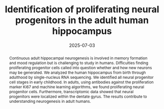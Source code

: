 ---
# Documentation: https://sourcethemes.com/academic/docs/managing-content/

title: "Identification of proliferating neural progenitors in the adult human hippocampus"
authors:
- Ionut Dumitru
- Marta Paterlini
- Margherita Zamboni
- Christoph Ziegenhain
- Sarantis Giatrellis
- Rasool Saghaleyni
- Åsa Björklund
- Kanar Alkass
- Mathew Tata
- Henrik Druid
- Rickard Sandberg
- Jonas Frisén

date: "2025-07-03"
doi: "https://doi.org/10.1126/science.adu9575"

# Schedule page publish date (NOT publication's date).
# publishDate: {{ .Date }}

# Publication type.
# Legend: 0 = Uncategorized; 1 = Conference paper; 2 = Journal article;
# 3 = Preprint / Working Paper; 4 = Report; 5 = Book; 6 = Book section;
# 7 = Thesis; 8 = Patent
# publication_types: ["2"]

# Publication name and optional abbreviated publication name.
publication: "Science journal"
publication_short: ""

abstract: "Continuous adult hippocampal neurogenesis is involved in memory formation and mood regulation but is challenging to study in humans. Difficulties finding proliferating progenitor cells called into question whether and how new neurons may be generated. We analyzed the human hippocampus from birth through adulthood by single-nucleus RNA sequencing. We identified all neural progenitor cell stages in early childhood. In adults, using antibodies against the proliferation marker Ki67 and machine learning algorithms, we found proliferating neural progenitor cells. Furthermore, transcriptomic data showed that neural progenitors were localized within the dentate gyrus. The results contribute to understanding neurogenesis in adult humans."

# Summary. An optional shortened abstract.
summary: "Our findings support the existence of ongoing adult hippocampal neurogenesis."

tags:
- AdultNeurogenesis
- NeuralProgenitors
- DentateGyrus
- SingleNucleusRNASeq
- Spatial Transcriptomics
- Xenium
- HumanBrainResearch

categories: []
featured: true

# Custom links (optional).
#   Uncomment and edit lines below to show custom links.
# links:
# - name: Follow
#   url: https://twitter.com
#   icon_pack: fab
#   icon: twitter

url_pdf: https://www.science.org/doi/full/10.1126/science.adu9575
url_code: https://zenodo.org/records/14882965
url_dataset: https://zenodo.org/records/14879552
url_poster:
url_project:
url_slides:
url_source:
url_video:

# Featured image
# To use, add an image named `featured.jpg/png` to your page's folder.
# Focal points: Smart, Center, TopLeft, Top, TopRight, Left, Right, BottomLeft, Bottom, BottomRight.
image:
  caption: "Source: https://zenodo.org/records/14882965"
  focal_point: ""
  preview_only: false

# Associated Projects (optional).
#   Associate this publication with one or more of your projects.
#   Simply enter your project's folder or file name without extension.
#   E.g. `internal-project` references `content/project/internal-project/index.md`.
#   Otherwise, set `projects: []`.
projects: []

# Slides (optional).
#   Associate this publication with Markdown slides.
#   Simply enter your slide deck's filename without extension.
#   E.g. `slides: "example"` references `content/slides/example/index.md`.
#   Otherwise, set `slides: ""`.
slides: ""
---